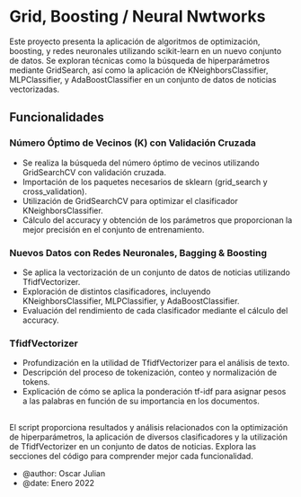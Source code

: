 # Grid, Boosting / Neural Nwtworks
Este proyecto presenta la aplicación de algoritmos de optimización, boosting, y redes neuronales utilizando scikit-learn en un nuevo conjunto de datos. Se exploran técnicas como la búsqueda de hiperparámetros mediante GridSearch, así como la aplicación de KNeighborsClassifier, MLPClassifier, y AdaBoostClassifier en un conjunto de datos de noticias vectorizadas.

## Funcionalidades
### Número Óptimo de Vecinos (K) con Validación Cruzada
- Se realiza la búsqueda del número óptimo de vecinos utilizando GridSearchCV con validación cruzada.
- Importación de los paquetes necesarios de sklearn (grid_search y cross_validation).
- Utilización de GridSearchCV para optimizar el clasificador KNeighborsClassifier.
- Cálculo del accuracy y obtención de los parámetros que proporcionan la mejor precisión en el conjunto de entrenamiento.

### Nuevos Datos con Redes Neuronales, Bagging & Boosting
- Se aplica la vectorización de un conjunto de datos de noticias utilizando TfidfVectorizer.
- Exploración de distintos clasificadores, incluyendo KNeighborsClassifier, MLPClassifier, y AdaBoostClassifier.
- Evaluación del rendimiento de cada clasificador mediante el cálculo del accuracy.

### TfidfVectorizer
- Profundización en la utilidad de TfidfVectorizer para el análisis de texto.
- Descripción del proceso de tokenización, conteo y normalización de tokens.
- Explicación de cómo se aplica la ponderación tf-idf para asignar pesos a las palabras en función de su importancia en los documentos.

##
El script proporciona resultados y análisis relacionados con la optimización de hiperparámetros, la aplicación de diversos clasificadores y la utilización de TfidfVectorizer en un conjunto de datos de noticias. Explora las secciones del código para comprender mejor cada funcionalidad.
- @author: Oscar Julian
- @date: Enero 2022
